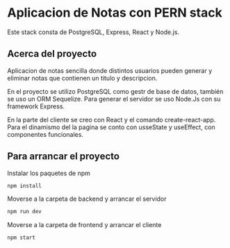 # Aplicacion de Notas con PERN stack

Este stack consta de PostgreSQL, Express, React y Node.js.

## Acerca del proyecto

Aplicacion de notas sencilla donde distintos usuarios pueden 
generar y eliminar notas que contienen un titulo y descripcion.

En el proyecto se utilizo PostgreSQL como gestr de base de datos, también se uso un ORM Sequelize. 
Para generar el servidor se uso Node.Js con su framework Express.

En la parte del cliente se creo con React y el comando create-react-app.
Para el dinamismo del la pagina se conto con usseState y useEffect, con componentes funcionales. 

## Para arrancar el proyecto

Instalar los paquetes de npm

```bash
npm install 
```
Moverse a la carpeta de backend y arrancar el servidor 

```bash
npm run dev 
```
Moverse a la carpeta de frontend y arrancar el cliente 

```bash
npm start 
```

